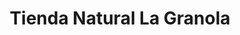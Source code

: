---
title: "Tienda Natural La Granola"
url: /montevideo/tienda-natural-la-granola/
shop: comodidad
---
